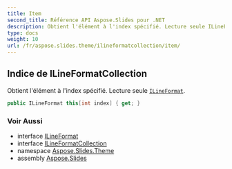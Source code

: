 ```yaml
---
title: Item
second_title: Référence API Aspose.Slides pour .NET
description: Obtient l'élément à l'index spécifié. Lecture seule ILineFormataspose.slides/ilineformat.
type: docs
weight: 10
url: /fr/aspose.slides.theme/ilineformatcollection/item/
---
```


## Indice de ILineFormatCollection

Obtient l'élément à l'index spécifié. Lecture seule [`ILineFormat`](../../../aspose.slides/ilineformat).

```csharp
public ILineFormat this[int index] { get; }
```

### Voir Aussi

* interface [ILineFormat](../../../aspose.slides/ilineformat)
* interface [ILineFormatCollection](../../ilineformatcollection)
* namespace [Aspose.Slides.Theme](../../ilineformatcollection)
* assembly [Aspose.Slides](../../../)

<!-- NE MODIFIEZ PAS : généré par xmldocmd pour Aspose.Slides.dll -->